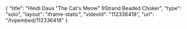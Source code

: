 {
    "title": "Heidi Daus \"The Cat's Meow\" 9Strand Beaded Choker",
    "type": "solo",
    "layout": "iframe-static",
    "videoId": "112336418",
    "url": "\/tvpembed\/112336418"
}
